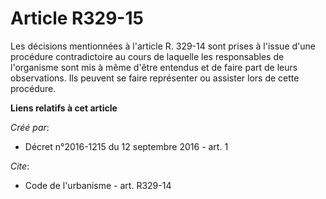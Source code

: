 # Article R329-15

Les décisions mentionnées à l'article R. 329-14 sont prises à l'issue d'une procédure contradictoire au cours de laquelle les
responsables de l'organisme sont mis à même d'être entendus et de faire part de leurs observations. Ils peuvent se faire
représenter ou assister lors de cette procédure.

**Liens relatifs à cet article**

_Créé par_:

  - Décret n°2016-1215 du 12 septembre 2016 - art. 1

_Cite_:

  - Code de l'urbanisme - art. R329-14
